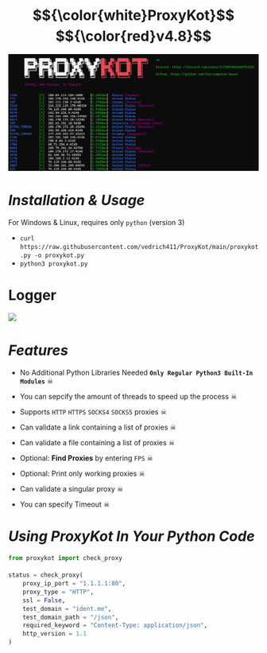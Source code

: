 # $${\color{white}ProxyKot}$$ $${\color{red}v4.8}$$
![](https://github.com/the-computer-mayor/computer-mayor-db/blob/main/PKv4.png?raw=true)
# *Installation & Usage*
For Windows & Linux, requires only `python` (version 3)
   - `curl https://raw.githubusercontent.com/vedrich411/ProxyKot/main/proxykot.py -o proxykot.py`
   - `python3 proxykot.py`
# Logger
![](https://github.com/the-computer-mayor/vedrich-db/blob/main/PKv4_log.png?raw=true)
# *Features*
- No Additional Python Libraries Needed **`Only Regular Python3 Built-In Modules`** ☠

- You can sepcify the amount of threads to speed up the process ☠
- Supports `HTTP` `HTTPS` `SOCKS4` `SOCKS5` proxies ☠
- Can validate a link containing a list of proxies ☠
- Can validate a file containing a list of proxies ☠
- Optional: **Find Proxies** by entering `FPS` ☠
- Optional: Print only working proxies ☠
- Can validate a singular proxy ☠
- You can specify Timeout ☠
# *Using ProxyKot In Your Python Code*
```python
from proxykot import check_proxy

status = check_proxy(
    proxy_ip_port = "1.1.1.1:80", 
    proxy_type = "HTTP",
    ssl = False,
    test_domain = "ident.me",
    test_domain_path = "/json",
    required_keyword = "Content-Type: application/json",
    http_version = 1.1
)
```
